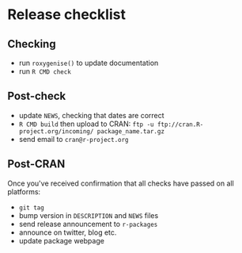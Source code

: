 # Release checklist

## Checking

  * run `roxygenise()` to update documentation
  * run `R CMD check`

## Post-check
  
  * update `NEWS`, checking that dates are correct
  * `R CMD build` then upload to CRAN: `ftp -u ftp://cran.R-project.org/incoming/ package_name.tar.gz`
  * send email to `cran@r-project.org`

## Post-CRAN

Once you've received confirmation that all checks have passed on all platforms:

  * `git tag`
  * bump version in `DESCRIPTION` and `NEWS` files
  * send release announcement to `r-packages`
  * announce on twitter, blog etc.
  * update package webpage
